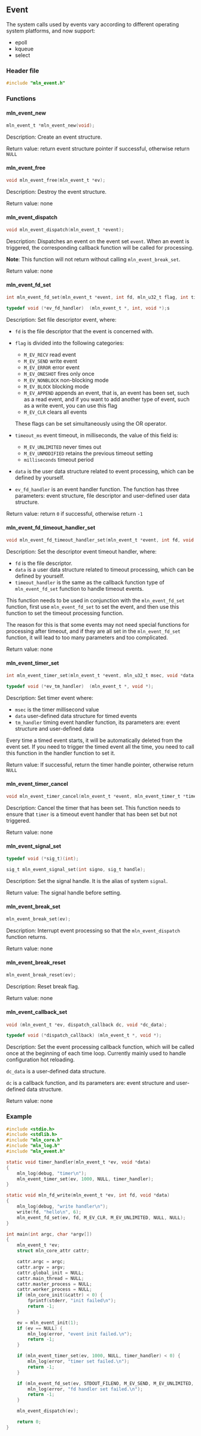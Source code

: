## Event

The system calls used by events vary according to different operating system platforms, and now support:

- epoll
- kqueue
- select



### Header file

```c
#include "mln_event.h"
```



### Functions



#### mln_event_new

```c
mln_event_t *mln_event_new(void);
```

Description: Create an event structure.

Return value: return event structure pointer if successful, otherwise return `NULL`



#### mln_event_free

```c
void mln_event_free(mln_event_t *ev);
```

Description: Destroy the event structure.

Return value: none



#### mln_event_dispatch

```c
void mln_event_dispatch(mln_event_t *event);
```

Description: Dispatches an event on the event set `event`. When an event is triggered, the corresponding callback function will be called for processing.

**Note**: This function will not return without calling `mln_event_break_set`.

Return value: none



#### mln_event_fd_set

```c
int mln_event_fd_set(mln_event_t *event, int fd, mln_u32_t flag, int timeout_ms, void *data, ev_fd_handler fd_handler);

typedef void (*ev_fd_handler)  (mln_event_t *, int, void *);s
```

Description: Set file descriptor event, where:

- `fd` is the file descriptor that the event is concerned with.

- `flag` is divided into the following categories:

  - `M_EV_RECV` read event
  - `M_EV_SEND` write event
  - `M_EV_ERROR` error event
  - `M_EV_ONESHOT` fires only once
  - `M_EV_NONBLOCK` non-blocking mode
  - `M_EV_BLOCK` blocking mode
  - `M_EV_APPEND` appends an event, that is, an event has been set, such as a read event, and if you want to add another type of event, such as a write event, you can use this flag
  - `M_EV_CLR` clears all events

  These flags can be set simultaneously using the OR operator.

- `timeout_ms` event timeout, in milliseconds, the value of this field is:

  - `M_EV_UNLIMITED` never times out
  - `M_EV_UNMODIFIED` retains the previous timeout setting
  - `milliseconds` timeout period

- `data` is the user data structure related to event processing, which can be defined by yourself.

- `ev_fd_handler` is an event handler function. The function has three parameters: event structure, file descriptor and user-defined user data structure.

Return value: return `0` if successful, otherwise return `-1`



#### mln_event_fd_timeout_handler_set

```c
void mln_event_fd_timeout_handler_set(mln_event_t *event, int fd, void *data, ev_fd_handler timeout_handler);
```

Description: Set the descriptor event timeout handler, where:

- `fd` is the file descriptor.
- `data` is a user data structure related to timeout processing, which can be defined by yourself.
- `timeout_handler` is the same as the callback function type of `mln_event_fd_set` function to handle timeout events.

This function needs to be used in conjunction with the `mln_event_fd_set` function, first use `mln_event_fd_set` to set the event, and then use this function to set the timeout processing function.

The reason for this is that some events may not need special functions for processing after timeout, and if they are all set in the `mln_event_fd_set` function, it will lead to too many parameters and too complicated.

Return value: none



#### mln_event_timer_set

```c
int mln_event_timer_set(mln_event_t *event, mln_u32_t msec, void *data, ev_tm_handler tm_handler);

typedef void (*ev_tm_handler)  (mln_event_t *, void *);
```

Description: Set timer event where:

- `msec` is the timer millisecond value
- `data` user-defined data structure for timed events
- `tm_handler` timing event handler function, its parameters are: event structure and user-defined data

Every time a timed event starts, it will be automatically deleted from the event set. If you need to trigger the timed event all the time, you need to call this function in the handler function to set it.

Return value: If successful, return the timer handle pointer, otherwise return `NULL`



#### mln_event_timer_cancel

```c
void mln_event_timer_cancel(mln_event_t *event, mln_event_timer_t *timer);
```

Description: Cancel the timer that has been set. This function needs to ensure that `timer` is a timeout event handler that has been set but not triggered.

Return value: none



#### mln_event_signal_set

```c
typedef void (*sig_t)(int);

sig_t mln_event_signal_set(int signo, sig_t handle);
```

Description: Set the signal handle. It is the alias of system `signal`.

Return value: The signal handle before setting.



#### mln_event_break_set

```c
mln_event_break_set(ev);
```

Description: Interrupt event processing so that the `mln_event_dispatch` function returns.

Return value: none



#### mln_event_break_reset

```c
mln_event_break_reset(ev);
```

Description: Reset break flag.

Return value: none



#### mln_event_callback_set

```c
void (mln_event_t *ev, dispatch_callback dc, void *dc_data);

typedef void (*dispatch_callback) (mln_event_t *, void *);
```

Description: Set the event processing callback function, which will be called once at the beginning of each time loop. Currently mainly used to handle configuration hot reloading.

`dc_data` is a user-defined data structure.

`dc` is a callback function, and its parameters are: event structure and user-defined data structure.

Return value: none



### Example

```c
#include <stdio.h>
#include <stdlib.h>
#include "mln_core.h"
#include "mln_log.h"
#include "mln_event.h"

static void timer_handler(mln_event_t *ev, void *data)
{
    mln_log(debug, "timer\n");
    mln_event_timer_set(ev, 1000, NULL, timer_handler);
}

static void mln_fd_write(mln_event_t *ev, int fd, void *data)
{
    mln_log(debug, "write handler\n");
    write(fd, "hello\n", 6);
    mln_event_fd_set(ev, fd, M_EV_CLR, M_EV_UNLIMITED, NULL, NULL);
}

int main(int argc, char *argv[])
{
    mln_event_t *ev;
    struct mln_core_attr cattr;

    cattr.argc = argc;
    cattr.argv = argv;
    cattr.global_init = NULL;
    cattr.main_thread = NULL;
    cattr.master_process = NULL;
    cattr.worker_process = NULL;
    if (mln_core_init(&cattr) < 0) {
        fprintf(stderr, "init failed\n");
        return -1;
    }

    ev = mln_event_init(1);
    if (ev == NULL) {
        mln_log(error, "event init failed.\n");
        return -1;
    }

    if (mln_event_timer_set(ev, 1000, NULL, timer_handler) < 0) {
        mln_log(error, "timer set failed.\n");
        return -1;
    }

    if (mln_event_fd_set(ev, STDOUT_FILENO, M_EV_SEND, M_EV_UNLIMITED, NULL, mln_fd_write) < 0) {
        mln_log(error, "fd handler set failed.\n");
        return -1;
    }

    mln_event_dispatch(ev);

    return 0;
}
```

